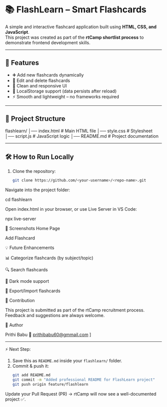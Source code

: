 # 📚 FlashLearn – Smart Flashcards

A simple and interactive flashcard application built using **HTML, CSS, and JavaScript**.  
This project was created as part of the **rtCamp shortlist process** to demonstrate frontend development skills.

---

## 🚀 Features
- ➕ Add new flashcards dynamically
- 📝 Edit and delete flashcards
- 🎨 Clean and responsive UI
- 💾 LocalStorage support (data persists after reload)
- ⚡ Smooth and lightweight – no frameworks required

---

## 📂 Project Structure
flashlearn/
│── index.html # Main HTML file
│── style.css # Stylesheet
│── script.js # JavaScript logic
│── README.md # Project documentation


---

## 🛠️ How to Run Locally
1. Clone the repository:
   ```bash
   git clone https://github.com/<your-username>/<repo-name>.git


Navigate into the project folder:

cd flashlearn


Open index.html in your browser, or use Live Server in VS Code:

npx live-server

📸 Screenshots
Home Page

Add Flashcard

💡 Future Enhancements

📊 Categorize flashcards (by subject/topic)

🔍 Search flashcards

🌙 Dark mode support

🔗 Export/Import flashcards

🤝 Contribution

This project is submitted as part of the rtCamp recruitment process.
Feedback and suggestions are always welcome.

👤 Author

Prithi Babu
📧 prithibabu60@gmmail.com
]


---

⚡ Next Step:  
1. Save this as `README.md` inside your `flashlearn/` folder.  
2. Commit & push it:
   ```bash
   git add README.md
   git commit -m "Added professional README for FlashLearn project"
   git push origin feature/flashlearn


Update your Pull Request (PR) → rtCamp will now see a well-documented project ✅.
